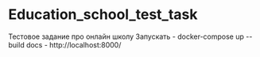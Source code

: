 # Education_school_test_task
 Тестовое задание про онлайн школу
Запускать - docker-compose up --build
docs - http://localhost:8000/
